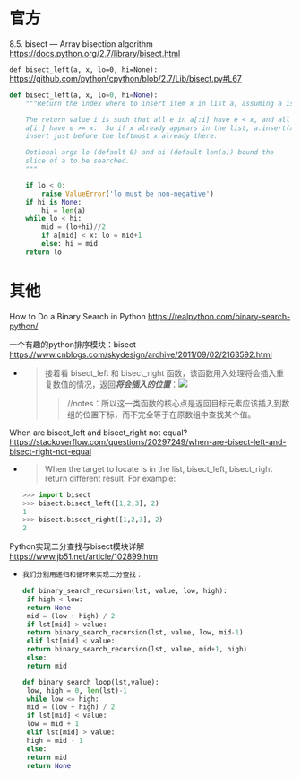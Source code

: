 
# 官方

8.5. bisect — Array bisection algorithm https://docs.python.org/2.7/library/bisect.html

`def bisect_left(a, x, lo=0, hi=None):` https://github.com/python/cpython/blob/2.7/Lib/bisect.py#L67
```py
def bisect_left(a, x, lo=0, hi=None):
    """Return the index where to insert item x in list a, assuming a is sorted.

    The return value i is such that all e in a[:i] have e < x, and all e in
    a[i:] have e >= x.  So if x already appears in the list, a.insert(x) will
    insert just before the leftmost x already there.

    Optional args lo (default 0) and hi (default len(a)) bound the
    slice of a to be searched.
    """

    if lo < 0:
        raise ValueError('lo must be non-negative')
    if hi is None:
        hi = len(a)
    while lo < hi:
        mid = (lo+hi)//2
        if a[mid] < x: lo = mid+1
        else: hi = mid
    return lo
```

# 其他

How to Do a Binary Search in Python https://realpython.com/binary-search-python/

一个有趣的python排序模块：bisect https://www.cnblogs.com/skydesign/archive/2011/09/02/2163592.html
- > 接着看 bisect_left 和 bisect_right 函数，该函数用入处理将会插入重复数值的情况，返回***将会插入的位置***：![](https://pic002.cnblogs.com/images/2011/225228/2011090220185965.jpg)
  >> //notes：所以这一类函数的核心点是返回目标元素应该插入到数组的位置下标，而不完全等于在原数组中查找某个值。

When are bisect_left and bisect_right not equal? https://stackoverflow.com/questions/20297249/when-are-bisect-left-and-bisect-right-not-equal
- > When the target to locate is in the list, bisect_left, bisect_right return different result. For example:
  ```py
  >>> import bisect
  >>> bisect.bisect_left([1,2,3], 2)
  1
  >>> bisect.bisect_right([1,2,3], 2)
  2
  ```
  
Python实现二分查找与bisect模块详解 https://www.jb51.net/article/102899.htm
- > 
  ```py
  我们分别用递归和循环来实现二分查找：

  def binary_search_recursion(lst, value, low, high): 
   if high < low: 
   return None
   mid = (low + high) / 2
   if lst[mid] > value: 
   return binary_search_recursion(lst, value, low, mid-1) 
   elif lst[mid] < value: 
   return binary_search_recursion(lst, value, mid+1, high) 
   else: 
   return mid 

  def binary_search_loop(lst,value): 
   low, high = 0, len(lst)-1
   while low <= high: 
   mid = (low + high) / 2
   if lst[mid] < value: 
   low = mid + 1
   elif lst[mid] > value: 
   high = mid - 1
   else:
   return mid 
   return None
  ```

